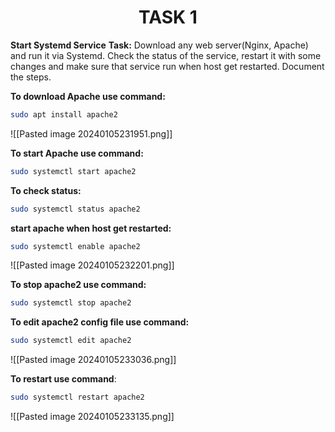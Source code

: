 <center><h1>TASK 1</h1></center>

**Start Systemd Service**
**Task:** Download any web server(Nginx, Apache) and run it via Systemd. Check the status of the service, restart it with some changes and make sure that service run when host get restarted. Document the steps.

**To download Apache use command:**
```bash
sudo apt install apache2
```

![[Pasted image 20240105231951.png]]

**To start Apache use command:**
```bash
sudo systemctl start apache2
```

**To check status:**
```bash
sudo systemctl status apache2
```

**start apache when host get restarted:**
```bash
sudo systemctl enable apache2
```

![[Pasted image 20240105232201.png]]

**To stop apache2 use command:**
```bash
sudo systemctl stop apache2
```

**To edit apache2 config file use command:**
```bash
sudo systemctl edit apache2
```

![[Pasted image 20240105233036.png]]

**To restart use command**:
```bash
sudo systemctl restart apache2
```

![[Pasted image 20240105233135.png]]

